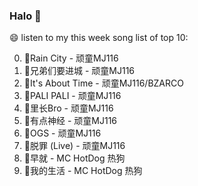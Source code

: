 

### Halo 👋

😄 listen to my this week song list of top 10:

0. 🌈Rain City - 顽童MJ116
1. 🌈兄弟们要进城 - 顽童MJ116
2. 🌈It's About Time - 顽童MJ116/BZARCO
3. 🌈PALI PALI - 顽童MJ116
4. 🌈里长Bro - 顽童MJ116
5. 🌈有点神经 - 顽童MJ116
6. 🌈OGS - 顽童MJ116
7. 🌈脱罪 (Live) - 顽童MJ116
8. 🌈早就 - MC HotDog 热狗
9. 🌈我的生活 - MC HotDog 热狗

